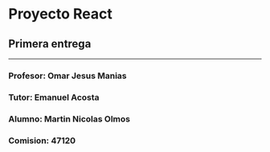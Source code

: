 # Proyecto React

## Primera entrega

---

### Profesor: Omar Jesus Manias

### Tutor: Emanuel Acosta

### Alumno: Martin Nicolas Olmos

### Comision: 47120
